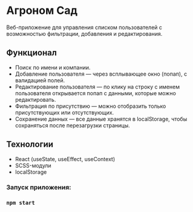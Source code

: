 # Агроном Сад
Веб-приложение для управления списком пользователей с возможностью фильтрации, добавления и редактирования.

## Функционал
* Поиск по имени и компании.
* Добавление пользователя — через всплывающее окно (попап), с валидацией полей.
* Редактирование пользователя — по клику на строку с именем пользователя открывается попап с данными, которые можно редактировать.
* Фильтрация по присутствию — можно отобразить только присутствующих или отсутствующих.
* Сохранение данных — все данные хранятся в localStorage, чтобы сохраняться после перезагрузки страницы.

## Технологии
* React (useState, useEffect, useContext)
* SCSS-модули
* localStorage

### Запуск приложения:
### `npm start`
